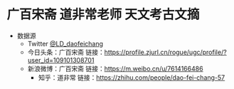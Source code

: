 # 广百宋斋 道非常老师 天文考古文摘

- 数据源
	- Twitter [@LD_daofeichang](https://twitter.com/LD_daofeichang)
	- 今日头条：广百宋斋 链接：https://profile.zjurl.cn/rogue/ugc/profile/?user_id=109101308701
  - 新浪微博：广百宋斋 链接：https://m.weibo.cn/u/7614166486  
	- 知乎：道非常 链接：https://zhihu.com/people/dao-fei-chang-57
